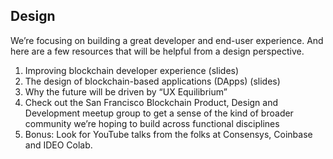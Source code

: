 ## Design

We’re focusing on building a great developer and end-user experience. And here are a few resources that will be helpful from a design perspective.

1. Improving blockchain developer experience (slides)
2. The design of blockchain-based applications (DApps) (slides)
3. Why the future will be driven by “UX Equilibrium”
4. Check out the San Francisco Blockchain Product, Design and Development meetup group to get a sense of the kind of broader community we’re hoping to build across functional disciplines
5. Bonus: Look for YouTube talks from the folks at Consensys, Coinbase and IDEO Colab.
